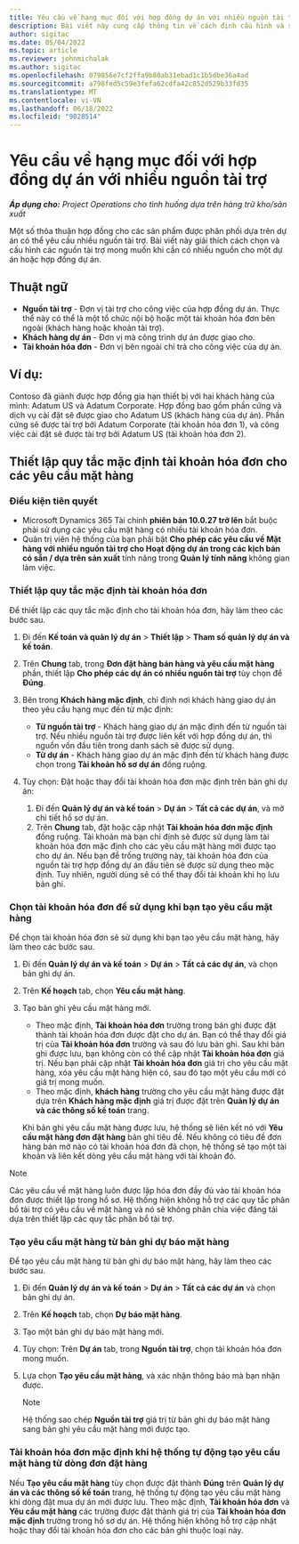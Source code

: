 ```yaml
---
title: Yêu cầu về hạng mục đối với hợp đồng dự án với nhiều nguồn tài trợ
description: Bài viết này cung cấp thông tin về cách định cấu hình và sử dụng các yêu cầu của mặt hàng với nhiều nguồn tài trợ.
author: sigitac
ms.date: 05/04/2022
ms.topic: article
ms.reviewer: johnmichalak
ms.author: sigitac
ms.openlocfilehash: 079856e7cf2ffa9b80ab31ebad1c1b5dbe36a4ad
ms.sourcegitcommit: a798fed5c59e3fefa62cdfa42c852d529b33fd35
ms.translationtype: MT
ms.contentlocale: vi-VN
ms.lasthandoff: 06/18/2022
ms.locfileid: "9028514"
---
```

# <a name="item-requirements-for-project-contracts-with-multiple-funding-sources"></a>Yêu cầu về hạng mục đối với hợp đồng dự án với nhiều nguồn tài trợ

_**Áp dụng cho:** Project Operations cho tình huống dựa trên hàng trữ kho/sản xuất_

Một số thỏa thuận hợp đồng cho các sản phẩm được phân phối dựa trên dự án có thể yêu cầu nhiều nguồn tài trợ. Bài viết này giải thích cách chọn và cấu hình các nguồn tài trợ mong muốn khi cần có nhiều nguồn cho một dự án hoặc hợp đồng dự án.

## <a name="terminology"></a>Thuật ngữ

- **Nguồn tài trợ** - Đơn vị tài trợ cho công việc của hợp đồng dự án. Thực thể này có thể là một tổ chức nội bộ hoặc một tài khoản hóa đơn bên ngoài (khách hàng hoặc khoản tài trợ).
- **Khách hàng dự án** - Đơn vị mà công trình dự án được giao cho.
- **Tài khoản hóa đơn** - Đơn vị bên ngoài chi trả cho công việc của dự án.

## <a name="example"></a>Ví dụ:

Contoso đã giành được hợp đồng gia hạn thiết bị với hai khách hàng của mình: Adatum US và Adatum Corporate. Hợp đồng bao gồm phần cứng và dịch vụ cài đặt sẽ được giao cho Adatum US (khách hàng của dự án). Phần cứng sẽ được tài trợ bởi Adatum Corporate (tài khoản hóa đơn 1), và công việc cài đặt sẽ được tài trợ bởi Adatum US (tài khoản hóa đơn 2).

## <a name="set-up-invoice-account-defaulting-rules-for-item-requirements"></a>Thiết lập quy tắc mặc định tài khoản hóa đơn cho các yêu cầu mặt hàng

### <a name="prerequisites"></a>Điều kiện tiên quyết

- Microsoft Dynamics 365 Tài chính **phiên bản 10.0.27 trở lên** bắt buộc phải sử dụng các yêu cầu mặt hàng có nhiều tài khoản hóa đơn.
- Quản trị viên hệ thống của bạn phải bật **Cho phép các yêu cầu về Mặt hàng với nhiều nguồn tài trợ cho Hoạt động dự án trong các kịch bản có sẵn / dựa trên sản xuất** tính năng trong **Quản lý tính năng** không gian làm việc.

### <a name="set-up-the-invoice-account-defaulting-rules"></a>Thiết lập quy tắc mặc định tài khoản hóa đơn

Để thiết lập các quy tắc mặc định cho tài khoản hóa đơn, hãy làm theo các bước sau.

1. Đi đến **Kế toán và quản lý dự án** \> **Thiết lập** \> **Tham số quản lý dự án và kế toán**.
1. Trên **Chung** tab, trong **Đơn đặt hàng bán hàng và yêu cầu mặt hàng** phần, thiết lập **Cho phép các dự án có nhiều nguồn tài trợ** tùy chọn để **Đúng**.
1. Bên trong **Khách hàng mặc định**, chỉ định nơi khách hàng giao dự án theo yêu cầu hạng mục đến từ mặc định:

    - **Từ nguồn tài trợ** - Khách hàng giao dự án mặc định đến từ nguồn tài trợ. Nếu nhiều nguồn tài trợ được liên kết với hợp đồng dự án, thì nguồn vốn đầu tiên trong danh sách sẽ được sử dụng.
    - **Từ dự án** - Khách hàng giao dự án mặc định đến từ khách hàng được chọn trong **Tài khoản hồ sơ dự án** đồng ruộng.

1. Tùy chọn: Đặt hoặc thay đổi tài khoản hóa đơn mặc định trên bản ghi dự án:

    1. Đi đến **Quản lý dự án và kế toán** \> **Dự án** \> **Tất cả các dự án**, và mở chi tiết hồ sơ dự án.
    2. Trên **Chung** tab, đặt hoặc cập nhật **Tài khoản hóa đơn mặc định** đồng ruộng. Tài khoản mà bạn chỉ định sẽ được sử dụng làm tài khoản hóa đơn mặc định cho các yêu cầu mặt hàng mới được tạo cho dự án. Nếu bạn để trống trường này, tài khoản hóa đơn của nguồn tài trợ hợp đồng dự án đầu tiên sẽ được sử dụng theo mặc định. Tuy nhiên, người dùng sẽ có thể thay đổi tài khoản khi họ lưu bản ghi.

### <a name="select-the-invoice-account-to-use-when-you-create-an-item-requirement"></a>Chọn tài khoản hóa đơn để sử dụng khi bạn tạo yêu cầu mặt hàng

Để chọn tài khoản hóa đơn sẽ sử dụng khi bạn tạo yêu cầu mặt hàng, hãy làm theo các bước sau.

1. Đi đến **Quản lý dự án và kế toán** \> **Dự án** \> **Tất cả các dự án**, và chọn bản ghi dự án.
1. Trên **Kế hoạch** tab, chọn **Yêu cầu mặt hàng**.
1. Tạo bản ghi yêu cầu mặt hàng mới.

    - Theo mặc định, **Tài khoản hóa đơn** trường trong bản ghi được đặt thành tài khoản hóa đơn được đặt cho dự án. Bạn có thể thay đổi giá trị của **Tài khoản hóa đơn** trường và sau đó lưu bản ghi. Sau khi bản ghi được lưu, bạn không còn có thể cập nhật **Tài khoản hóa đơn** giá trị. Nếu bạn phải cập nhật **Tài khoản hóa đơn** giá trị cho yêu cầu mặt hàng, xóa yêu cầu mặt hàng hiện có, sau đó tạo một yêu cầu mới có giá trị mong muốn.
    - Theo mặc định, **khách hàng** trường cho yêu cầu mặt hàng được đặt dựa trên **Khách hàng mặc định** giá trị được đặt trên **Quản lý dự án và các thông số kế toán** trang.

    Khi bản ghi yêu cầu mặt hàng được lưu, hệ thống sẽ liên kết nó với **Yêu cầu mặt hàng đơn đặt hàng** bản ghi tiêu đề. Nếu không có tiêu đề đơn hàng bán mở nào có tài khoản hóa đơn đã chọn, hệ thống sẽ tạo một tài khoản và liên kết dòng yêu cầu mặt hàng với tài khoản đó.

> [!NOTE]
> Các yêu cầu về mặt hàng luôn được lập hóa đơn đầy đủ vào tài khoản hóa đơn được thiết lập trong hồ sơ. Hệ thống hiện không hỗ trợ các quy tắc phân bổ tài trợ có yêu cầu về mặt hàng và nó sẽ không phân chia việc đăng tải dựa trên thiết lập các quy tắc phân bổ tài trợ.

### <a name="create-an-item-requirement-from-an-item-forecast-record"></a>Tạo yêu cầu mặt hàng từ bản ghi dự báo mặt hàng

Để tạo yêu cầu mặt hàng từ bản ghi dự báo mặt hàng, hãy làm theo các bước sau.

1. Đi đến **Quản lý dự án và kế toán** \> **Dự án** \> **Tất cả các dự án** và chọn bản ghi dự án.
1. Trên **Kế hoạch** tab, chọn **Dự báo mặt hàng**.
1. Tạo một bản ghi dự báo mặt hàng mới.
1. Tùy chọn: Trên **Dự án** tab, trong **Nguồn tài trợ**, chọn tài khoản hóa đơn mong muốn.
1. Lựa chọn **Tạo yêu cầu mặt hàng**, và xác nhận thông báo mà bạn nhận được.

    > [!NOTE]
    > Hệ thống sao chép **Nguồn tài trợ** giá trị từ bản ghi dự báo mặt hàng sang bản ghi yêu cầu mặt hàng mới được tạo.

### <a name="default-invoice-account-when-the-system-automatically-creates-an-item-requirement-from-a-purchase-order-line"></a>Tài khoản hóa đơn mặc định khi hệ thống tự động tạo yêu cầu mặt hàng từ dòng đơn đặt hàng

Nếu **Tạo yêu cầu mặt hàng** tùy chọn được đặt thành **Đúng** trên **Quản lý dự án và các thông số kế toán** trang, hệ thống tự động tạo yêu cầu mặt hàng khi dòng đặt mua dự án mới được lưu. Theo mặc định, **Tài khoản hóa đơn** và **Yêu cầu mặt hàng** các trường được đặt thành giá trị của **Tài khoản hóa đơn mặc định** trường trong hồ sơ dự án. Hệ thống hiện không hỗ trợ cập nhật hoặc thay đổi tài khoản hóa đơn cho các bản ghi thuộc loại này.
